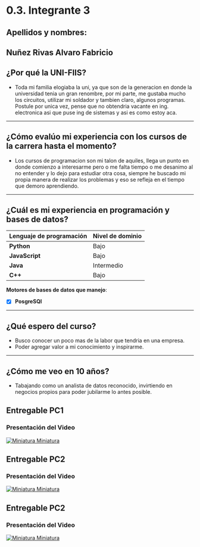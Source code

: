 # 0.3. Integrante 3
## Apellidos y nombres:
Nuñez Rivas Alvaro Fabricio
---
## ¿Por qué la UNI-FIIS?

- Toda mi familia elogiaba la uni, ya que son de la generacion en donde la universidad tenia un gran renombre, por mi parte, me gustaba mucho los circuitos, utilizar mi soldador y tambien claro, algunos programas. Postule por unica vez, pense que no obtendria vacante en ing. electronica asi que puse ing de sistemas y asi es como estoy aca.

---

## ¿Cómo evalúo mi experiencia con los cursos de la carrera hasta el momento?

- Los cursos de programacion son mi talon de aquiles, llega un punto en donde comienzo a interesarme pero o me falta tiempo o me desanimo al no entender y lo dejo para estudiar otra cosa, siempre he buscado mi propia manera de realizar los problemas y eso se refleja en el tiempo que demoro aprendiendo.

---

## ¿Cuál es mi experiencia en programación y bases de datos?

| Lenguaje de programación | Nivel de dominio |
| ------------------------ | ---------------- |
| **Python**               | Bajo       |
| **JavaScript**           | Bajo       |
| **Java**                 | Intermedio       |
| **C++**                  | Bajo       |

**Motores de bases de datos que manejo**:

- [x] **PosgreSQl**

---

## ¿Qué espero del curso?

- Busco conocer un poco mas de la labor que tendria en una empresa.
- Poder agregar valor a mi conocimiento y inspirarme.

---

## ¿Cómo me veo en 10 años?

- Tabajando como un analista de datos reconocido, invirtiendo en negocios propios para poder jubilarme lo antes posible.

## Entregable PC1

### Presentación del Video

[![Miniatura Miniatura](http://img.youtube.com/vi/xg2Ej9FPYlY/0.jpg)](https://youtu.be/xg2Ej9FPYlY)


## Entregable PC2

### Presentación del Video

[![Miniatura Miniatura](http://img.youtube.com/vi/MY8t0DUC3_w/0.jpg)](https://youtu.be/MY8t0DUC3_w)

## Entregable PC2

### Presentación del Video

[![Miniatura Miniatura](http://img.youtube.com/vi/MY8t0DUC3_w/0.jpg)](https://youtu.be/cWAM1xfc0wg?si=L8z6JI88rfs9qyss)



